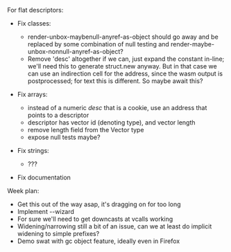 For flat descriptors:

* Fix classes:
  - render-unbox-maybenull-anyref-as-object should go away and be replaced by some
    combination of null testing and render-maybe-unbox-nonnull-anyref-as-object?
  - Remove 'desc' altogether if we can, just expand the constant in-line; we'll
    need this to generate struct.new anyway.  But in that case we can use an
    indirection cell for the address, since the wasm output is postprocessed;
    for text this is different.  So maybe await this?

* Fix arrays:
  - instead of a numeric _desc_ that is a cookie, use an address that points
    to a descriptor
  - descriptor has vector id (denoting type), and vector length
  - remove length field from the Vector type
  - expose null tests maybe?

* Fix strings:
  - ???

* Fix documentation

Week plan:

* Get this out of the way asap, it's dragging on for too long
* Implement --wizard
* For sure we'll need to get downcasts at vcalls working
* Widening/narrowing still a bit of an issue, can we at least do implicit
  widening to simple prefixes?
* Demo swat with gc object feature, ideally even in Firefox
